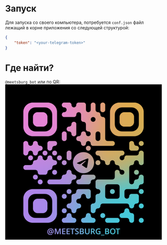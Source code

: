 # Запуск
Для запуска со своего компьютера, потребуется `conf.json` файл лежащий в корне приложения со следующей структурой:
```json
{
    "token": "<your-telegram-token>"
}
```
# Где найти?
`@meetsburg_bot` или по QR:
![alt text](image.png)